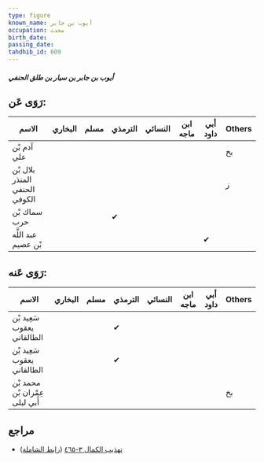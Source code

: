 ```yaml
---
type: figure
known_name: أيوب بن جابر
occupation: محدث
birth_date:
passing_date:
tahdhib_id: 609
---
```

##### أيوب بن جابر بن سيار بن طلق الحنفي

## رَوَى عَن:
| الاسم                         | البخاري | مسلم | الترمذي | النسائي | ابن ماجه | أبي داود | Others |
| ----------------------------- | ------- | ---- | ------- | ------- | -------- | -------- | ------ |
| آدم بْن علي                   |         |      |         |         |          |          | بخ     |
| بلال بْن المنذر الحنفي الكوفي |         |      |         |         |          |          | ز      |
| سماك بْن حرب                  |         |      | ✔       |         |          |          |        |
| عبد اللَّه بْن عصيم           |         |      |         |         |          | ✔        |        |
## رَوَى عَنه:
| الاسم                          | البخاري | مسلم | الترمذي | النسائي | ابن ماجه | أبي داود | Others |
| ------------------------------ | ------- | ---- | ------- | ------- | -------- | -------- | ------ |
| سَعِيد بْن يعقوب الطالقاني     |         |      | ✔       |         |          |          |        |
| سَعِيد بْن يعقوب الطالقاني     |         |      | ✔       |         |          |          |        |
| محمد بْن عِمْران بْن أَبي ليلى |         |      |         |         |          |          | بخ     |
## مراجع
- [تهذيب الكمال ٣-٤٦٥](obsidian://open?vault=Tahdhib-al-Kamal&file=Figures/٦٠٩-أيوب%20بن%20جابر%20بن%20سيار%20بن%20طلق%20الحنفي) ([رابط الشاملة](https://shamela.ws/book/3722/1479))